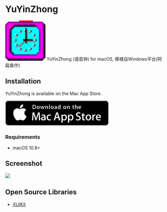 # YuYinZhong

<img src="docs/img/icon.png" width="128px">
YuYinZhong (语音钟) for macOS, 移植自Windows平台(阿扁鱼作)

## Installation

YuYinZhong is available on the Mac App Store.

[![download on the Mac App Store](docs/img/MAS_badge.svg)](https://itunes.apple.com/app/id1286248614)

### Requirements

- macOS 10.8+

## Screenshot

<img src="docs/img/Screen_Shot1.png" width="480px">

## Open Source Libraries

- [XUIKit](https://github.com/HsiangHo/XUIKit)

